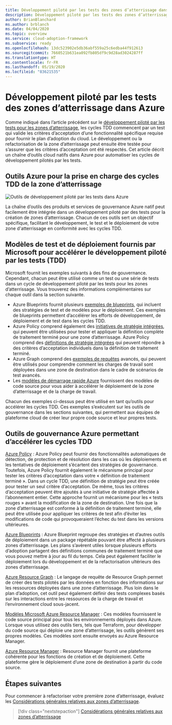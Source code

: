 ```yaml
---
title: Développement piloté par les tests des zones d’atterrissage dans Azure.
description: Développement piloté par les tests des zones d’atterrissage dans Azure.
author: BrianBlanchard
ms.author: brblanch
ms.date: 04/04/2020
ms.topic: overview
ms.service: cloud-adoption-framework
ms.subservice: ready
ms.openlocfilehash: 13dc523902e5db36abf559a25c6edba44f912613
ms.sourcegitcommit: 7660521b631ea092fb805df9c9d28ad3024287ff
ms.translationtype: HT
ms.contentlocale: fr-FR
ms.lasthandoff: 05/19/2020
ms.locfileid: "83621535"
---
```

# <a name="test-driven-development-tdd-for-landing-zones-in-azure"></a>Développement piloté par les tests des zones d’atterrissage dans Azure

Comme indiqué dans l’article précédent sur le [développement piloté par les tests pour les zones d’atterrissage](./test-driven-development.md), les cycles TDD commencent par un test qui valide les critères d’acceptation d’une fonctionnalité spécifique requise pour fournir le plan d’adoption du cloud. Le développement ou la refactorisation de la zone d’atterrissage peut ensuite être testée pour s’assurer que les critères d’acceptation ont été respectés. Cet article décrit un chaîne d’outils cloud natifs dans Azure pour automatiser les cycles de développement pilotés par les tests.

## <a name="azure-tools-to-support-landing-zone-tdd-cycles"></a>Outils Azure pour la prise en charge des cycles TDD de la zone d’atterrissage

![Outils de développement piloté par les tests dans Azure](../../_images/ready/azure-tdd-tools.png)

La chaîne d’outils des produits et services de gouvernance Azure natif peut facilement être intégrée dans un développement piloté par des tests pour la création de zones d’atterrissage. Chacun de ces outils sert un objectif spécifique, facilitant le développement, le test et le déploiement de votre zone d'atterrissage en conformité avec les cycles TDD.

## <a name="microsoft-provided-test-and-deployment-templates-to-accelerate-tdd"></a>Modèles de test et de déploiement fournis par Microsoft pour accélérer le développement piloté par les tests (TDD)

Microsoft fournit les exemples suivants à des fins de gouvernance. Cependant, chacun peut être utilisé comme un test ou une série de tests dans un cycle de développement piloté par les tests pour les zones d’atterrissage. Vous trouverez des informations complémentaires sur chaque outil dans la section suivante.

- Azure Blueprints fournit plusieurs [exemples de blueprints](https://docs.microsoft.com/azure/governance/blueprints/samples), qui incluent des stratégies de test et de modèles pour le déploiement. Ces exemples de blueprints permettent d’accélérer les efforts de développement, de déploiement et de test dans les cycles TDD.
- Azure Policy comprend également des [initiatives de stratégie intégrées](https://docs.microsoft.com/azure/governance/policy/samples/built-in-initiatives), qui peuvent être utilisées pour tester et appliquer la définition complète de traitement terminé pour une zone d’atterrissage. Azure Policy comprend des [définitions de stratégie intégrées](https://docs.microsoft.com/azure/governance/policy/samples/built-in-policies) qui peuvent répondre à des critères d’acceptation individuels dans la définition de traitement terminé.
- Azure Graph comprend des [exemples de requêtes](https://docs.microsoft.com/azure/governance/resource-graph/samples/advanced) avancés, qui peuvent être utilisés pour comprendre comment les charges de travail sont déployées dans une zone de destination dans le cadre de scénarios de test avancés.
- Les [modèles de démarrage rapide Azure](https://azure.microsoft.com/resources/templates) fournissent des modèles de code source pour vous aider à accélérer le déploiement de la zone d’atterrissage et de la charge de travail.

Chacun des exemples ci-dessus peut être utilisé en tant qu’outils pour accélérer les cycles TDD. Ces exemples s’exécutent sur les outils de gouvernance dans les sections suivantes, qui permettent aux équipes de plateforme cloud de créer leur propre code source et leur propres tests.

## <a name="azure-governance-tools-that-can-accelerate-tdd-cycles"></a>Outils de gouvernance Azure permettant d’accélérer les cycles TDD

[Azure Policy](https://docs.microsoft.com/azure/governance/policy) : Azure Policy peut fournir des fonctionnalités automatiques de détection, de protection et de résolution dans les cas où les déploiements et les tentatives de déploiement s’écartent des stratégies de gouvernance. Toutefois, Azure Policy fournit également le mécanisme principal pour tester les critères d’acceptation dans votre « définition de traitement terminé ». Dans un cycle TDD, une définition de stratégie peut être créée pour tester un seul critère d’acceptation. De même, tous les critères d’acceptation peuvent être ajoutés à une initiative de stratégie affectée à l’abonnement entier. Cette approche fournit un mécanisme pour les « tests rouges » avant la modification de la zone de destination. Une fois que la zone d’atterrissage est conforme à la définition de traitement terminé, elle peut être utilisée pour appliquer les critères de test afin d’éviter les modifications de code qui provoqueraient l’échec du test dans les versions ultérieures.

[Azure Blueprints](https://docs.microsoft.com/azure/governance/blueprints) : Azure Blueprint regroupe des stratégies et d’autres outils de déploiement dans un package répétable pouvant être affecté à plusieurs zones d’atterrissage. Les plans s’avèrent utiles lorsque plusieurs efforts d’adoption partagent des définitions communes de traitement terminé que vous pouvez mettre à jour au fil du temps. Cela peut également faciliter le déploiement lors du développement et de la refactorisation ultérieurs des zones d’atterrissage.

[Azure Resource Graph](https://docs.microsoft.com/azure/governance/resource-graph) : Le langage de requête de Resource Graph permet de créer des tests pilotés par les données en fonction des informations sur les ressources déployées dans une zone d’atterrissage. Plus loin dans le plan d’adoption, cet outil peut également définir des tests complexes basés sur les interactions entre les ressources de la charge de travail et l’environnement cloud sous-jacent.

[Modèles Microsoft Azure Resource Manager](https://docs.microsoft.com/azure/azure-resource-manager/templates/overview) : Ces modèles fournissent le code source principal pour tous les environnements déployés dans Azure. Lorsque vous utilisez des outils tiers, tels que Terraform, pour développer du code source qui déploie une zone d’atterrissage, les outils génèrent ses propres modèles. Ces modèles sont ensuite envoyés au Azure Resource Manager.

[Azure Resource Manager](https://docs.microsoft.com/azure/azure-resource-manager/management/overview) : Resource Manager fournit une plateforme cohérente pour les fonctions de création et de déploiement. Cette plateforme gère le déploiement d’une zone de destination à partir du code source.

## <a name="next-steps"></a>Étapes suivantes

Pour commencer à refactoriser votre première zone d’atterrissage, évaluez les [Considérations générales relatives aux zones d’atterrissage](./basic-considerations.md).

> [!div class="nextstepaction"]
> [Considérations générales relatives aux zones d’atterrissage](./basic-considerations.md)
